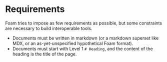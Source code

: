 # Requirements

Foam tries to impose as few requirements as possible, but some constraints are necessary to build interoperable tools.

- Documents must be written in markdown (or a markdown superset like MDX, or an as-yet-unspecified hypothetical Foam format).
- Documents must start with Level 1 `# Heading`, and the content of the heading is the title of the page.
